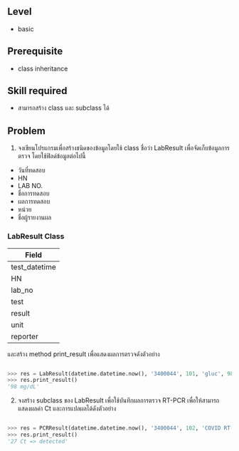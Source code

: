 ## Level

* basic

## Prerequisite

* class inheritance

## Skill required

* สามารถสร้าง class และ subclass ได้

## Problem

1. จงเขียนโปรแกรมเพื่อสร้างชนิดของข้อมูลโดยใช้ class ชื่อว่า LabResult เพื่อจัดเก็บข้อมูลการตรวจ โดยใช้ฟิลด์ข้อมูลต่อไปนี้

* วันที่ทดสอบ
* HN
* LAB NO.
* ชื่อการทดสอบ
* ผลการทดสอบ
* หน่วย
* ชื่อผู้รายงานผล

### LabResult Class
| Field |
|---------|
|test_datetime|
|HN|
|lab_no|
|test|
|result|
|unit|
|reporter|

และสร้าง method print_result เพื่อแสดงผลการตรวจดังตัวอย่าง

```Python

>>> res = LabResult(datetime.datetime.now(), '3400044', 101, 'gluc', 98, 'mg/dL', 'James')
>>> res.print_result()
'98 mg/dL'

```
2. จงสร้าง subclass ของ LabResult เพื่อใช้บันทึกผลการตรวจ RT-PCR เพื่อให้สามารถแสดงผลค่า Ct และการแปลผลได้ดังตัวอย่าง

```Python

>>> res = PCRResult(datetime.datetime.now(), '3400044', 102, 'COVID RT-PCR', 27, 'Ct', 'detected', 'James')
>>> res.print_result()
'27 Ct => detected'

```
